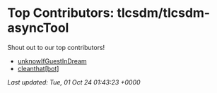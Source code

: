 # Top Contributors: tlcsdm/tlcsdm-asyncTool

Shout out to our top contributors!

- [unknowIfGuestInDream](https://github.com/unknowIfGuestInDream)
- [cleanthat[bot]](https://github.com/apps/cleanthat)

_Last updated: Tue, 01 Oct 24 01:43:23 +0000_
